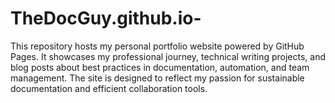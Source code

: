 # TheDocGuy.github.io-
This repository hosts my personal portfolio website powered by GitHub Pages. It showcases my professional journey, technical writing projects, and blog posts about best practices in documentation, automation, and team management. The site is designed to reflect my passion for sustainable documentation and efficient collaboration tools.
